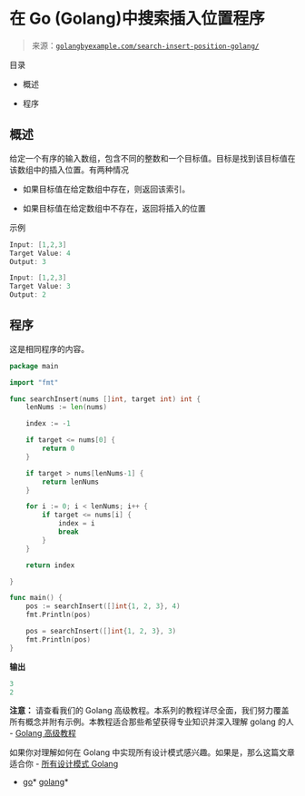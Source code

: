 <!--yml

类别：未分类

日期：2024-10-13 06:48:45

-->

# 在 Go (Golang)中搜索插入位置程序

> 来源：[`golangbyexample.com/search-insert-position-golang/`](https://golangbyexample.com/search-insert-position-golang/)

目录

+   概述

+   程序

## **概述**

给定一个有序的输入数组，包含不同的整数和一个目标值。目标是找到该目标值在该数组中的插入位置。有两种情况

+   如果目标值在给定数组中存在，则返回该索引。

+   如果目标值在给定数组中不存在，返回将插入的位置

示例

```go
Input: [1,2,3]
Target Value: 4
Output: 3

Input: [1,2,3]
Target Value: 3
Output: 2
```

## **程序**

这是相同程序的内容。

```go
package main

import "fmt"

func searchInsert(nums []int, target int) int {
	lenNums := len(nums)

	index := -1

	if target <= nums[0] {
		return 0
	}

	if target > nums[lenNums-1] {
		return lenNums
	}

	for i := 0; i < lenNums; i++ {
		if target <= nums[i] {
			index = i
			break
		}
	}

	return index

}

func main() {
	pos := searchInsert([]int{1, 2, 3}, 4)
	fmt.Println(pos)

	pos = searchInsert([]int{1, 2, 3}, 3)
	fmt.Println(pos)
}
```

**输出**

```go
3
2
```

**注意：** 请查看我们的 Golang 高级教程。本系列的教程详尽全面，我们努力覆盖所有概念并附有示例。本教程适合那些希望获得专业知识并深入理解 golang 的人 - [Golang 高级教程](https://golangbyexample.com/golang-comprehensive-tutorial/)

如果你对理解如何在 Golang 中实现所有设计模式感兴趣。如果是，那么这篇文章适合你 - [所有设计模式 Golang](https://golangbyexample.com/all-design-patterns-golang/)

+   [go](https://golangbyexample.com/tag/go/)*   [golang](https://golangbyexample.com/tag/golang/)*
